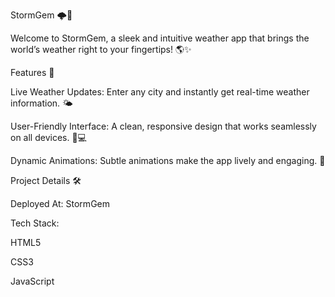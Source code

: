 StormGem 🌩️💎

Welcome to StormGem, a sleek and intuitive weather app that brings the world’s weather right to your fingertips! 🌎✨

Features 🚀

Live Weather Updates: Enter any city and instantly get real-time weather information. 🌤️

User-Friendly Interface: A clean, responsive design that works seamlessly on all devices. 📱💻

Dynamic Animations: Subtle animations make the app lively and engaging. 🎨

Project Details 🛠️

Deployed At: StormGem

Tech Stack:

HTML5

CSS3

JavaScript